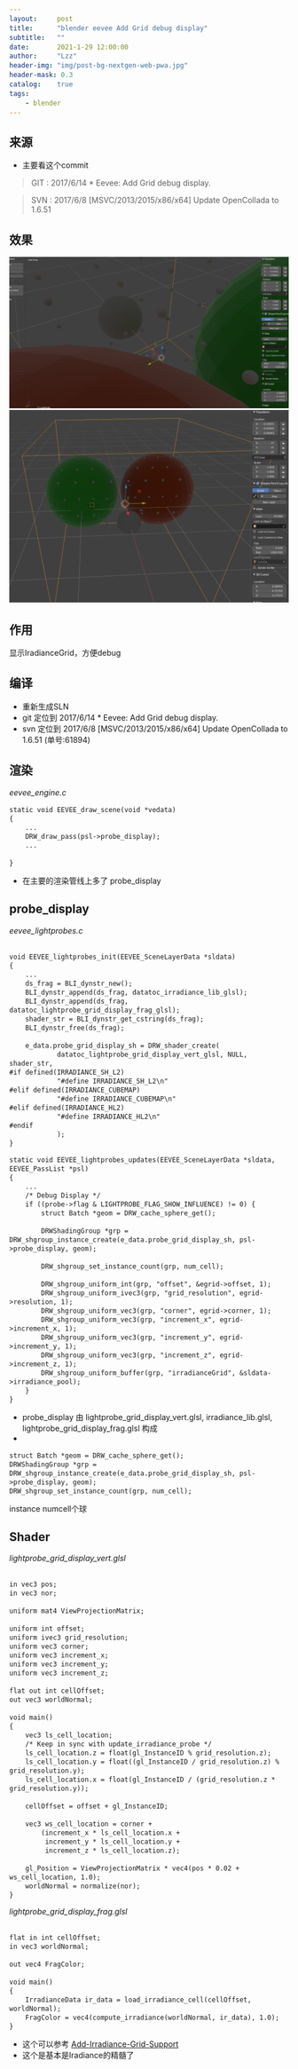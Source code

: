 ```yaml
---
layout:     post
title:      "blender eevee Add Grid debug display"
subtitle:   ""
date:       2021-1-29 12:00:00
author:     "Lzz"
header-img: "img/post-bg-nextgen-web-pwa.jpg"
header-mask: 0.3
catalog:    true
tags:
    - blender
---
```


## 来源

- 主要看这个commit

> GIT : 2017/6/14  * Eevee: Add Grid debug display.<br> 

> SVN : 2017/6/8  [MSVC/2013/2015/x86/x64] Update OpenCollada to 1.6.51
		
## 效果
![](/img/Eevee/IradianceGrid/Display/1.png)
![](/img/Eevee/IradianceGrid/Display/2.png)

## 作用 
显示IradianceGrid，方便debug

## 编译
- 重新生成SLN
- git 定位到  2017/6/14  * Eevee: Add Grid debug display.<br> 
- svn 定位到 2017/6/8  [MSVC/2013/2015/x86/x64] Update OpenCollada to 1.6.51    (单号:61894)


## 渲染
*eevee_engine.c*
```
static void EEVEE_draw_scene(void *vedata)
{
	...
	DRW_draw_pass(psl->probe_display);
	...

}
```
>
- 在主要的渲染管线上多了 probe_display

## probe_display
*eevee_lightprobes.c*

```

void EEVEE_lightprobes_init(EEVEE_SceneLayerData *sldata)
{
	...
	ds_frag = BLI_dynstr_new();
	BLI_dynstr_append(ds_frag, datatoc_irradiance_lib_glsl);
	BLI_dynstr_append(ds_frag, datatoc_lightprobe_grid_display_frag_glsl);
	shader_str = BLI_dynstr_get_cstring(ds_frag);
	BLI_dynstr_free(ds_frag);

	e_data.probe_grid_display_sh = DRW_shader_create(
			datatoc_lightprobe_grid_display_vert_glsl, NULL, shader_str,
#if defined(IRRADIANCE_SH_L2)
			"#define IRRADIANCE_SH_L2\n"
#elif defined(IRRADIANCE_CUBEMAP)
			"#define IRRADIANCE_CUBEMAP\n"
#elif defined(IRRADIANCE_HL2)
			"#define IRRADIANCE_HL2\n"
#endif
			);
}
```


```
static void EEVEE_lightprobes_updates(EEVEE_SceneLayerData *sldata, EEVEE_PassList *psl)
{
	...
	/* Debug Display */
	if ((probe->flag & LIGHTPROBE_FLAG_SHOW_INFLUENCE) != 0) {
		struct Batch *geom = DRW_cache_sphere_get();

		DRWShadingGroup *grp = DRW_shgroup_instance_create(e_data.probe_grid_display_sh, psl->probe_display, geom);

		DRW_shgroup_set_instance_count(grp, num_cell);

		DRW_shgroup_uniform_int(grp, "offset", &egrid->offset, 1);
		DRW_shgroup_uniform_ivec3(grp, "grid_resolution", egrid->resolution, 1);
		DRW_shgroup_uniform_vec3(grp, "corner", egrid->corner, 1);
		DRW_shgroup_uniform_vec3(grp, "increment_x", egrid->increment_x, 1);
		DRW_shgroup_uniform_vec3(grp, "increment_y", egrid->increment_y, 1);
		DRW_shgroup_uniform_vec3(grp, "increment_z", egrid->increment_z, 1);
		DRW_shgroup_uniform_buffer(grp, "irradianceGrid", &sldata->irradiance_pool);
	}
}
```
>
- probe_display 由 lightprobe_grid_display_vert.glsl, irradiance_lib.glsl,  lightprobe_grid_display_frag.glsl 构成
- <br>
```
struct Batch *geom = DRW_cache_sphere_get();
DRWShadingGroup *grp = DRW_shgroup_instance_create(e_data.probe_grid_display_sh, psl->probe_display, geom);
DRW_shgroup_set_instance_count(grp, num_cell);
```
instance numcell个球 

## Shader
*lightprobe_grid_display_vert.glsl*
```

in vec3 pos;
in vec3 nor;

uniform mat4 ViewProjectionMatrix;

uniform int offset;
uniform ivec3 grid_resolution;
uniform vec3 corner;
uniform vec3 increment_x;
uniform vec3 increment_y;
uniform vec3 increment_z;

flat out int cellOffset;
out vec3 worldNormal;

void main()
{
	vec3 ls_cell_location;
	/* Keep in sync with update_irradiance_probe */
	ls_cell_location.z = float(gl_InstanceID % grid_resolution.z);
	ls_cell_location.y = float((gl_InstanceID / grid_resolution.z) % grid_resolution.y);
	ls_cell_location.x = float(gl_InstanceID / (grid_resolution.z * grid_resolution.y));

	cellOffset = offset + gl_InstanceID;

	vec3 ws_cell_location = corner +
	    (increment_x * ls_cell_location.x +
	     increment_y * ls_cell_location.y +
	     increment_z * ls_cell_location.z);

	gl_Position = ViewProjectionMatrix * vec4(pos * 0.02 + ws_cell_location, 1.0);
	worldNormal = normalize(nor);
}
```

*lightprobe_grid_display_frag.glsl*
```

flat in int cellOffset;
in vec3 worldNormal;

out vec4 FragColor;

void main()
{
	IrradianceData ir_data = load_irradiance_cell(cellOffset, worldNormal);
	FragColor = vec4(compute_irradiance(worldNormal, ir_data), 1.0);
}

```
>
- 这个可以参考 [Add-Irradiance-Grid-Support](http://shaderstore.cn/2021/01/28/blender-eevee-2017-6-13-Add-Irradiance-Grid-Support/)
- 这个是基本是Iradiance的精髓了